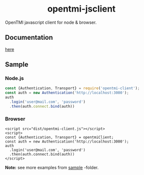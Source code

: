 <h1 align="center">opentmi-jsclient</h1>
OpenTMI javascript client for node &amp; browser.

## Documentation
[here](docs)

## Sample

### Node.js
```javascript
const {Authentication, Transport} = require('opentmi-client');
const auth = new Authentication('http://localhost:3000');
auth
  .login('user@mail.com', 'password')
  .then(auth.connect.bind(auth))
```

### Browser
```
<script src="dist/opentmi-client.js"></script>
<script>
const {Authentication, Transport} = opentmiClient;
const auth = new Authentication('http://localhost:3000');
auth
  .login('user@mail.com', 'password')
  .then(auth.connect.bind(auth))
</script>
```

**Note:** see more examples from [sample](sample) -folder.
